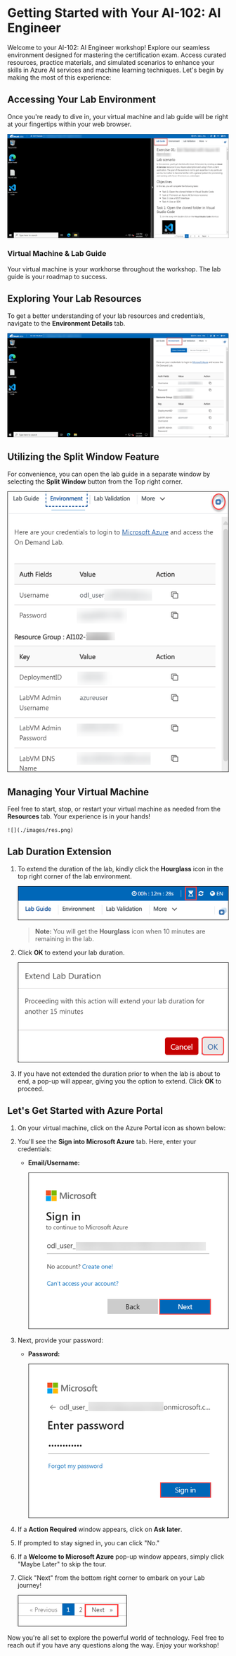 # Getting Started with Your AI-102: AI Engineer
 
Welcome to your AI-102: AI Engineer workshop! Explore our seamless environment designed for mastering the certification exam. Access curated resources, practice materials, and simulated scenarios to enhance your skills in Azure AI services and machine learning techniques. Let's begin by making the most of this experience:
 
## Accessing Your Lab Environment
 
Once you're ready to dive in, your virtual machine and lab guide will be right at your fingertips within your web browser.
 
![](./images/labguide.png)

### Virtual Machine & Lab Guide
 
Your virtual machine is your workhorse throughout the workshop. The lab guide is your roadmap to success.
 
## Exploring Your Lab Resources
 
To get a better understanding of your lab resources and credentials, navigate to the **Environment Details** tab.
 
![](./images/enviornment.png)
 
## Utilizing the Split Window Feature
 
For convenience, you can open the lab guide in a separate window by selecting the **Split Window** button from the Top right corner.

![](./images/env.png)
 
## Managing Your Virtual Machine
 
Feel free to start, stop, or restart your virtual machine as needed from the **Resources** tab. Your experience is in your hands!
 
    ![](./images/res.png)

## **Lab Duration Extension**

1. To extend the duration of the lab, kindly click the **Hourglass** icon in the top right corner of the lab environment. 

    ![](./images/gext.png)

    >**Note:** You will get the **Hourglass** icon when 10 minutes are remaining in the lab.

2. Click **OK** to extend your lab duration.
 
   ![](./images/gext2.png)

3. If you have not extended the duration prior to when the lab is about to end, a pop-up will appear, giving you the option to extend. Click **OK** to proceed. 

## Let's Get Started with Azure Portal
 
1. On your virtual machine, click on the Azure Portal icon as shown below:
 
    [](./images/sc900-image(1).png)

2. You'll see the **Sign into Microsoft Azure** tab. Here, enter your credentials:
 
   - **Email/Username:** <inject key="AzureAdUserEmail"></inject>
 
        ![](./images/sc900-image-1.png)
 
3. Next, provide your password:
 
   - **Password:** <inject key="AzureAdUserPassword"></inject>
 
        ![](./images/sc900-image-2.png)

4. If a **Action Required** window appears, click on **Ask later**.

5. If prompted to stay signed in, you can click "No."
 
6. If a **Welcome to Microsoft Azure** pop-up window appears, simply click "Maybe Later" to skip the tour.
 
7. Click "Next" from the bottom right corner to embark on your Lab journey!
 
     ![](./images/sc900-image(3).png)
 
Now you're all set to explore the powerful world of technology. Feel free to reach out if you have any questions along the way. Enjoy your workshop!
